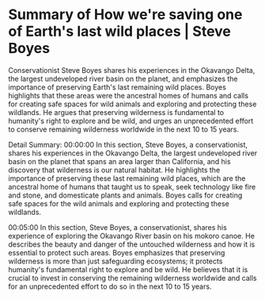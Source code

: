 # Summary of How we're saving one of Earth's last wild places | Steve Boyes

Conservationist Steve Boyes shares his experiences in the Okavango Delta, the largest undeveloped river basin on the planet, and emphasizes the importance of preserving Earth's last remaining wild places. Boyes highlights that these areas were the ancestral homes of humans and calls for creating safe spaces for wild animals and exploring and protecting these wildlands. He argues that preserving wilderness is fundamental to humanity's right to explore and be wild, and urges an unprecedented effort to conserve remaining wilderness worldwide in the next 10 to 15 years.

Detail Summary: 
00:00:00
In this section, Steve Boyes, a conservationist, shares his experiences in the Okavango Delta, the largest undeveloped river basin on the planet that spans an area larger than California, and his discovery that wilderness is our natural habitat. He highlights the importance of preserving these last remaining wild places, which are the ancestral home of humans that taught us to speak, seek technology like fire and stone, and domesticate plants and animals. Boyes calls for creating safe spaces for the wild animals and exploring and protecting these wildlands.

00:05:00
In this section, Steve Boyes, a conservationist, shares his experience of exploring the Okavango River basin on his mokoro canoe. He describes the beauty and danger of the untouched wilderness and how it is essential to protect such areas. Boyes emphasizes that preserving wilderness is more than just safeguarding ecosystems; it protects humanity's fundamental right to explore and be wild. He believes that it is crucial to invest in conserving the remaining wilderness worldwide and calls for an unprecedented effort to do so in the next 10 to 15 years.

